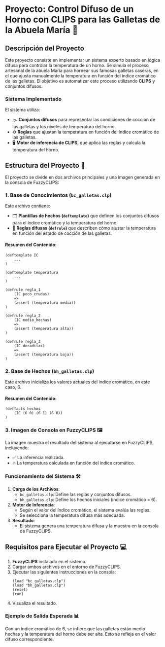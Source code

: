 # Proyecto: Control Difuso de un Horno con CLIPS para las Galletas de la Abuela María 🍪

## Descripción del Proyecto

Este proyecto consiste en implementar un sistema experto basado en lógica difusa para controlar la temperatura de un horno. Se simula el proceso artesanal de la abuela María para hornear sus famosas galletas caseras, en el que ajusta manualmente la temperatura en función del índice cromático de las galletas. El objetivo es automatizar este proceso utilizando **CLIPS** y conjuntos difusos.

### Sistema Implementado

El sistema utiliza:
- 🌫️ **Conjuntos difusos** para representar las condiciones de cocción de las galletas y los niveles de temperatura del horno.
- ⚙️ **Reglas** que ajustan la temperatura en función del índice cromático de las galletas.
- 🖥️ **Motor de inferencia de CLIPS**, que aplica las reglas y calcula la temperatura del horno.

## Estructura del Proyecto 📂

El proyecto se divide en dos archivos principales y una imagen generada en la consola de FuzzyCLIPS:

### 1. Base de Conocimientos (`bc_galletas.clp`)

Este archivo contiene:
- 🗂️ **Plantillas de hechos (`deftemplate`)** que definen los conjuntos difusos para el índice cromático y la temperatura del horno.
- 📜 **Reglas difusas (`defrule`)** que describen cómo ajustar la temperatura en función del estado de cocción de las galletas.

#### Resumen del Contenido:
```clips
(deftemplate IC
    ...
)

(deftemplate temperatura
    ...
)

(defrule regla_1
    (IC poco_crudas)
    =>
    (assert (temperatura media))
)

(defrule regla_2
    (IC medio_hechas)
    =>
    (assert (temperatura alta))
)

(defrule regla_3
    (IC doraditas)
    =>
    (assert (temperatura baja))
)
```

### 2. Base de Hechos (`bh_galletas.clp`)
Este archivo inicializa los valores actuales del índice cromático, en este caso, 6.

#### Resumen del Contenido:
```clips
(deffacts hechos
    (IC (6 0) (6 1) (6 0)) 
)
```

### 3. Imagen de Consola en FuzzyCLIPS 🖼️
La imagen muestra el resultado del sistema al ejecutarse en FuzzyCLIPS, incluyendo:
- ✅ La inferencia realizada.
- 🔥 La temperatura calculada en función del índice cromático.

### Funcionamiento del Sistema 🛠️
 1. **Carga de los Archivos**:
    - `bc_galletas.clp`:  Define las reglas y conjuntos difusos.
    - `bh_galletas.clp`: Define los hechos iniciales (índice cromático = 6).
 2. **Motor de Inferencia**:
    - Según el valor del índice cromático, el sistema evalúa las reglas.
    - Se selecciona la temperatura difusa más adecuada.
 3. **Resultado**:
    - El sistema genera una temperatura difusa y la muestra en la consola de FuzzyCLIPS.

## Requisitos para Ejecutar el Proyecto 💻
  1. **FuzzyCLIPS** instalado en el sistema.
  2. Cargar ambos archivos en el entorno de FuzzyCLIPS.
  3. Ejecutar las siguientes instrucciones en la consola:
     ```clips
     (load "bc_galletas.clp")
     (load "bh_galletas.clp")
     (reset)
     (run)
     ```
  4. Visualiza el resultado.

### Ejemplo de Salida Esperada 📊
Con un índice cromático de 6, se infiere que las galletas están medio hechas y la temperatura del horno debe ser alta. Esto se refleja en el valor difuso correspondiente.



